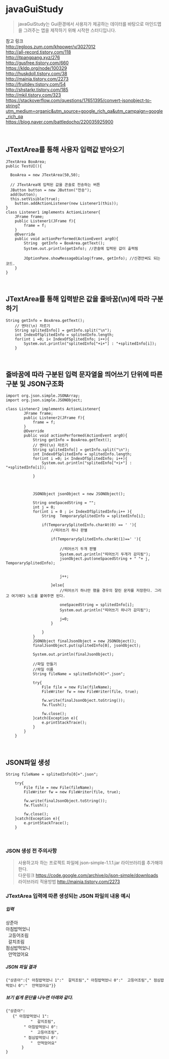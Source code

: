# javaGuiStudy
> javaGuiStudy는 Gui환경에서 사용자가 제공하는 데이터를 바탕으로 마인드맵을 그려주는 앱을 제작하기 위해 시작한 스터디입니다.

참고 링크 <br/>
http://egloos.zum.com/khpower/v/3027012 <br/>
http://all-record.tistory.com/118 <br/>
http://itpangpang.xyz/276 <br/>
http://gusfree.tistory.com/660 <br/>
https://kldp.org/node/100329 <br/>
http://huskdoll.tistory.com/38 <br/>
http://mainia.tistory.com/2273 <br/>
http://fruitdev.tistory.com/54 <br/>
http://shstarkr.tistory.com/185 <br/>
http://mkil.tistory.com/323 <br/>
https://stackoverflow.com/questions/17651395/convert-jsonobject-to-string?utm_medium=organic&utm_source=google_rich_qa&utm_campaign=google_rich_qa <br/>
https://blog.naver.com/battledocho/220035925900</br>
<br/><br/>

## JTextArea를 통해 사용자 입력값 받아오기
```
JTextArea BoxArea;
public TestUI(){

  BoxArea = new JTextArea(50,50);
  
  // JTextArea에 입력된 값을 콘솔로 전송하는 버튼
  JButton button = new JButton("전송");
  add(button);
  this.setVisible(true);
	button.addActionListener(new Listener1(this));
}
class Listener1 implements ActionListener{
	JFrame frame;
	public Listener1(JFrame f){
		frame = f;
	}
	@Override
	public void actionPerformed(ActionEvent arg0){
		String  getInfo = BoxArea.getText();
		System.out.println(getInfo); //콘솔에 입력된 값이 출력됨
		
		JOptionPane.showMessageDialog(frame, getInfo); //신경안써도 되는 코드.
	}
}

```
</br>

## JTextArea를 통해 입력받은 값을 줄바꿈(\n)에 따라 구분하기
```
String getInfo = BoxArea.getText();
	// 엔터(\n) 자르기
	String splitedInfo[] = getInfo.split("\n");
	int IndexOfSplitedInfo = splitedInfo.length;
	for(int i =0; i< IndexOfSplitedInfo; i++){
		System.out.println("splitedInfo["+i+"] : "+splitedInfo[i]);				
	}
```
</br>

## 줄바꿈에 따라 구분된 입력 문자열을 띄어쓰기 단위에 따른 구분 및 JSON구조화
```
import org.json.simple.JSONArray;
import org.json.simple.JSONObject;

class Listener2 implements ActionListener{
		JFrame frame;
		public Listener2(JFrame f){
			frame = f;
		}
		@Override
		public void actionPerformed(ActionEvent arg0){
			String getInfo = BoxArea.getText();
			// 엔터(\n) 자르기
			String splitedInfo[] = getInfo.split("\n");
			int IndexOfSplitedInfo = splitedInfo.length;
			for(int i =0; i< IndexOfSplitedInfo; i++){
				System.out.println("splitedInfo["+i+"] : "+splitedInfo[i]);
				
			}
			
		
			
			JSONObject jsonObject = new JSONObject();
			
			String oneSpacedString = "";
			int j = 0;
			for(int i = 0 ; i< IndexOfSplitedInfo;i++ ){
				String	TemporarySplitedInfo = splitedInfo[i];
				
				if(TemporarySplitedInfo.charAt(0) == ' '){
					//띄어쓰기 하나 판별
					
					if(TemporarySplitedInfo.charAt(1)==' '){
						
						//띄어쓰기 두개 판별 
						System.out.println("띄어쓰기 두개가 감지됨");
						jsonObject.put(oneSpacedString + " "+ j, TemporarySplitedInfo);

						
						j++;
				
					}else{
						//띄어쓰기 하나만 했을 경우의 잘린 문자를 저장한다. 그리고 여기에다 노드를 붙여주면 된다.

						oneSpacedString = splitedInfo[i];
						System.out.println("띄어쓰기 하나가 감지됨");

						j=0;
					}
					
				}
			}
			JSONObject finalJsonObject = new JSONObject();
			finalJsonObject.put(splitedInfo[0], jsonObject);
			
			System.out.println(finalJsonObject);
			
			//파일 만들기 
			//파일 이름
			String fileName = splitedInfo[0]+".json";
			
			try{
				File file = new File(fileName);
				FileWriter fw = new FileWriter(file, true);
				
				fw.write(finalJsonObject.toString());
				fw.flush();
				
				fw.close();
			}catch(Exception e){
				e.printStackTrace();
			}
		}
	}
```
</br>

## JSON파일 생성
```
String fileName = splitedInfo[0]+".json";
			
	try{
		File file = new File(fileName);
		FileWriter fw = new FileWriter(file, true);
				
		fw.write(finalJsonObject.toString());
		fw.flush();
				
		fw.close();
	}catch(Exception e){
		e.printStackTrace();
	}
```
</br>

### JSON 생성 전 주의사항
>사용하고자 하는 프로젝트 파일에 json-simple-1.1.1.jar 라이브러리를 추가해야한다.</br>
>다운링크 https://code.google.com/archive/p/json-simple/downloads </br>
>라이브러리 적용방법 http://mainia.tistory.com/2273 </br>

### JTextArea 입력에 따른 생성되는 JSON 파일의 내용 예시
##### 입력 
상준아</br>
  아침밥먹었니</br>
    고등어조림</br>
    갈치조림</br>
  점심밥먹었니</br>
    안먹었어요</br>
 ##### JSON 파일 결과
 ```
 {"상준아":{" 아침밥먹었니 1":"  갈치조림"," 아침밥먹었니 0":"  고등어조림"," 점심밥먹었니 0":"  안먹었어요"}}
 ```
 ##### 보기 쉽게 문단을 나누면 아래와 같다.
 ```
 {"상준아":
 	{" 아침밥먹었니 1":
		 	"  갈치조림",
		 " 아침밥먹었니 0":
	 		"  고등어조림",
		 " 점심밥먹었니 0":
	 		"  안먹었어요"
		}
}
 ```
